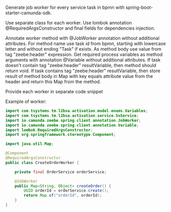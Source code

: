 Generate job worker for every service task in bpmn with spring-boot-starter-camunda-sdk.

Use separate class for each worker.
Use lombok annotation @RequiredArgsConstructor and final fields for dependencies injection.

Annotate worker method with @JobWorker annotation without additional attributes.
For method name use task id from bpmn, starting with lowercase letter and without ending "Task" if exists.
As method body use value from tag "zeebe:header" expression.
Get required process variables as method arguments with annotation @Variable without additional attributes.
If task doesn't contain tag "zeebe:header" resultVariable, then method should return void.
If task contains tag  "zeebe:header" resultVariable, then store result of method body in Map with key equals attribute value from the header and return this Map from the method.

Provide each worker in separate code snippet

Example of worker:

```java
import com.tsystems.tm.l2bsa.activation.model.enums.Variables;
import com.tsystems.tm.l2bsa.activation.service.SoService;
import io.camunda.zeebe.spring.client.annotation.JobWorker;
import io.camunda.zeebe.spring.client.annotation.Variable;
import lombok.RequiredArgsConstructor;
import org.springframework.stereotype.Component;

import java.util.Map;

@Component
@RequiredArgsConstructor
public class CreateOrderWorker {

    private final OrderService orderService;

    @JobWorker
    public Map<String, Object> createOrder() {
        UUID orderId = orderService.create();
        return Map.of("orderId", orderId);
    }
}
```
